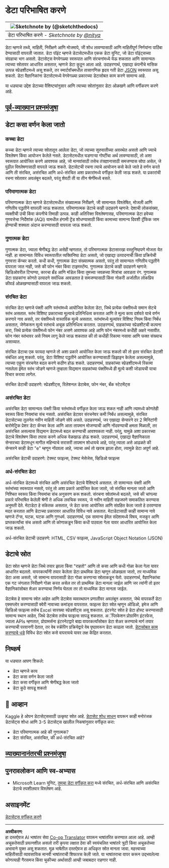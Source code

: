 <!--
CO_OP_TRANSLATOR_METADATA:
{
  "original_hash": "12339119c0165da569a93ddba05f9339",
  "translation_date": "2025-09-06T07:37:12+00:00",
  "source_file": "1-Introduction/03-defining-data/README.md",
  "language_code": "mr"
}
-->
# डेटा परिभाषित करणे

|![ Sketchnote by [(@sketchthedocs)](https://sketchthedocs.dev) ](../../sketchnotes/03-DefiningData.png)|
|:---:|
|डेटा परिभाषित करणे - _Sketchnote by [@nitya](https://twitter.com/nitya)_ |

डेटा म्हणजे तथ्ये, माहिती, निरीक्षणे आणि मोजमापे, जी शोध लावण्यासाठी आणि माहितीपूर्ण निर्णयांना पाठिंबा देण्यासाठी वापरली जातात. डेटा पॉइंट म्हणजे डेटासेटमधील एकक डेटा युनिट, जो डेटा पॉइंट्सच्या संग्रहाचा भाग असतो. डेटासेट्स वेगवेगळ्या स्वरूपात आणि संरचनांमध्ये येऊ शकतात आणि सामान्यतः त्याच्या स्रोतावर आधारित असतात, म्हणजे डेटा कुठून आला आहे. उदाहरणार्थ, एखाद्या कंपनीचे मासिक उत्पन्न स्प्रेडशीटमध्ये असू शकते, तर स्मार्टवॉचमधील तासागणिक हृदय गती डेटा [JSON](https://stackoverflow.com/a/383699) स्वरूपात असू शकतो. डेटा वैज्ञानिकांना डेटासेटमध्ये वेगवेगळ्या प्रकारच्या डेटासोबत काम करणे सामान्य आहे.

या धड्याचा उद्देश डेटाच्या वैशिष्ट्यांनुसार आणि त्याच्या स्रोतांनुसार डेटा ओळखणे आणि वर्गीकरण करणे आहे.

## [पूर्व-व्याख्यान प्रश्नमंजुषा](https://ff-quizzes.netlify.app/en/ds/quiz/4)

## डेटा कसा वर्णन केला जातो

### कच्चा डेटा
कच्चा डेटा म्हणजे त्याच्या स्रोतातून आलेला डेटा, जो त्याच्या सुरुवातीच्या अवस्थेत असतो आणि ज्याचे विश्लेषण किंवा आयोजन केलेले नसते. डेटासेटमधील घडणाऱ्या गोष्टींचा अर्थ लावण्यासाठी, तो अशा स्वरूपात आयोजित करणे आवश्यक आहे, जो मानवांसाठी तसेच तंत्रज्ञानासाठी समजण्यास सोपा असेल, जे पुढील विश्लेषणासाठी वापरले जाऊ शकते. डेटासेटची रचना त्याचे आयोजन कसे केले जाते हे वर्णन करते आणि ती संरचित, असंरचित आणि अर्ध-संरचित अशा प्रकारांमध्ये वर्गीकृत केली जाऊ शकते. या प्रकारांची रचना स्रोतावर अवलंबून बदलते, परंतु शेवटी ती या तीन श्रेणींमध्ये बसते.

### परिमाणात्मक डेटा
परिमाणात्मक डेटा म्हणजे डेटासेटमधील संख्यात्मक निरीक्षणे, जी सामान्यतः विश्लेषित, मोजली आणि गणितीय पद्धतीने वापरली जाऊ शकतात. परिमाणात्मक डेटाचे काही उदाहरणे म्हणजे: देशाची लोकसंख्या, व्यक्तीची उंची किंवा कंपनीचे तिमाही उत्पन्न. काही अतिरिक्त विश्लेषणासह, परिमाणात्मक डेटा हवेच्या गुणवत्तेचा निर्देशांक (AQI) यामधील हंगामी ट्रेंड शोधण्यासाठी किंवा कामाच्या सामान्य दिवशी ट्रॅफिक जाम होण्याची शक्यता अंदाज करण्यासाठी वापरला जाऊ शकतो.

### गुणात्मक डेटा
गुणात्मक डेटा, ज्याला श्रेणीबद्ध डेटा असेही म्हणतात, तो परिमाणात्मक डेटासारखा वस्तुनिष्ठपणे मोजता येत नाही. हा सामान्यतः विविध स्वरूपातील व्यक्तिनिष्ठ डेटा असतो, जो एखाद्या उत्पादनाची किंवा प्रक्रियेची गुणवत्ता कॅप्चर करतो. कधी कधी, गुणात्मक डेटा संख्यात्मक असतो, परंतु तो सामान्यतः गणितीय पद्धतीने वापरला जात नाही, जसे की फोन नंबर किंवा टाइमस्टॅम्प. गुणात्मक डेटाचे काही उदाहरणे म्हणजे: व्हिडिओवरील टिप्पण्या, कारचा ब्रँड आणि मॉडेल किंवा तुमच्या जवळच्या मित्रांचा आवडता रंग. गुणात्मक डेटा ग्राहकांना कोणते उत्पादने सर्वाधिक आवडतात हे समजण्यासाठी किंवा नोकरी अर्जातील लोकप्रिय कीवर्ड ओळखण्यासाठी वापरला जाऊ शकतो.

### संरचित डेटा
संरचित डेटा म्हणजे पंक्ती आणि स्तंभांमध्ये आयोजित केलेला डेटा, जिथे प्रत्येक पंक्तीमध्ये समान सेटचे स्तंभ असतात. स्तंभ विशिष्ट प्रकाराच्या मूल्याचे प्रतिनिधित्व करतात आणि ते मूल्य काय दर्शवते याचे वर्णन करणारे नाव असते, तर पंक्तीमध्ये वास्तविक मूल्ये असतात. स्तंभांमध्ये मूल्यांवर विशिष्ट नियम किंवा निर्बंध असतात, जेणेकरून मूल्ये स्तंभाचे अचूक प्रतिनिधित्व करतात. उदाहरणार्थ, ग्राहकांच्या स्प्रेडशीटची कल्पना करा, जिथे प्रत्येक पंक्तीमध्ये फोन नंबर असणे आवश्यक आहे आणि फोन नंबरमध्ये कधीही अक्षरे नसावीत. फोन नंबर स्तंभावर असे नियम लागू केले जाऊ शकतात की तो कधीही रिकामा नसावा आणि फक्त संख्याच असाव्यात.

संरचित डेटाचा एक फायदा म्हणजे तो अशा प्रकारे आयोजित केला जाऊ शकतो की तो इतर संरचित डेटाशी संबंधित असू शकतो. परंतु, डेटा विशिष्ट पद्धतीने आयोजित करण्यासाठी डिझाइन केलेला असल्यामुळे, त्याच्या एकूण संरचनेत बदल करणे कठीण होऊ शकते. उदाहरणार्थ, ग्राहकांच्या स्प्रेडशीटमध्ये रिकामा नसलेला ईमेल स्तंभ जोडणे म्हणजे तुम्हाला विद्यमान ग्राहकांच्या पंक्तींमध्ये ही मूल्ये कशी जोडायची याचा विचार करावा लागेल.

संरचित डेटाची उदाहरणे: स्प्रेडशीट्स, रिलेशनल डेटाबेस, फोन नंबर, बँक स्टेटमेंट्स

### असंरचित डेटा
असंरचित डेटा सामान्यतः पंक्ती किंवा स्तंभांमध्ये वर्गीकृत केला जाऊ शकत नाही आणि त्यामध्ये कोणतेही स्वरूप किंवा नियमांचा संच नसतो. असंरचित डेटावर संरचनेवर कमी निर्बंध असल्यामुळे, संरचित डेटासेटच्या तुलनेत नवीन माहिती जोडणे सोपे असते. उदाहरणार्थ, जर एखाद्या सेन्सरने दर 2 मिनिटांनी बारोमेट्रिक प्रेशर डेटा कॅप्चर केला आणि आता तापमान मोजण्याची आणि नोंदवण्याची क्षमता मिळाली, तर असंरचित असल्यास विद्यमान डेटामध्ये बदल करण्याची आवश्यकता नाही. परंतु, यामुळे अशा प्रकारच्या डेटाचे विश्लेषण किंवा तपास करणे अधिक वेळखाऊ होऊ शकते. उदाहरणार्थ, एखाद्या वैज्ञानिकाला सेन्सरच्या डेटामधून मागील महिन्याचे सरासरी तापमान शोधायचे आहे, परंतु त्याला असे आढळते की सेन्सरने काही डेटा "e" म्हणून नोंदवला आहे, ज्याचा अर्थ तो खराब झाला होता, त्यामुळे डेटा अपूर्ण आहे.

असंरचित डेटाची उदाहरणे: टेक्स्ट फाइल्स, टेक्स्ट मेसेजेस, व्हिडिओ फाइल्स

### अर्ध-संरचित डेटा
अर्ध-संरचित डेटामध्ये संरचित आणि असंरचित डेटाचे वैशिष्ट्ये असतात. तो सामान्यतः पंक्ती आणि स्तंभांच्या स्वरूपात नसतो, परंतु तो अशा प्रकारे आयोजित केला जातो, जो संरचित मानला जातो आणि निश्चित स्वरूप किंवा नियमांचा संच अनुसरण करू शकतो. संरचना स्रोतांमध्ये बदलते, जसे की चांगल्या प्रकारे परिभाषित केलेली श्रेणी ते अधिक लवचिक स्वरूप, जे नवीन माहिती सहजपणे समाकलित करण्यास अनुमती देते. मेटाडेटा हे संकेतक असतात, जे डेटा कसा आयोजित आणि संग्रहित केला जातो हे ठरवण्यास मदत करतात आणि डेटाच्या प्रकारावर आधारित विविध नावे असतात. मेटाडेटासाठी काही सामान्य नावे म्हणजे टॅग्स, घटक, घटक आणि गुणधर्म. उदाहरणार्थ, एक सामान्य ईमेल संदेशामध्ये विषय, मजकूर आणि प्राप्तकर्त्यांचा संच असतो आणि तो कोणाकडून किंवा कधी पाठवला गेला यावर आधारित आयोजित केला जाऊ शकतो.

अर्ध-संरचित डेटाची उदाहरणे: HTML, CSV फाइल्स, JavaScript Object Notation (JSON)

## डेटाचे स्रोत

डेटा स्रोत म्हणजे डेटा जिथे तयार झाला किंवा "राहतो" आणि तो कसा आणि कधी गोळा केला गेला यावर आधारित बदलतो. वापरकर्त्यांनी तयार केलेला डेटा प्राथमिक डेटा म्हणून ओळखला जातो, तर माध्यमिक डेटा असा असतो, जो सामान्य वापरासाठी डेटा गोळा करणाऱ्या स्रोताकडून येतो. उदाहरणार्थ, वैज्ञानिकांचा एक गट जंगलात निरीक्षणे गोळा करत असेल तर तो प्राथमिक डेटा मानला जाईल आणि जर त्यांनी तो इतर वैज्ञानिकांसोबत शेअर करण्याचा निर्णय घेतला तर तो माध्यमिक डेटा मानला जाईल.

डेटाबेस हे सामान्य स्रोत आहेत आणि डेटाबेस व्यवस्थापन प्रणालीवर अवलंबून असतात, जेथे वापरकर्ते डेटा एक्सप्लोर करण्यासाठी क्वेरी नावाच्या कमांड्स वापरतात. फाइल्स डेटा स्रोत म्हणून ऑडिओ, इमेज आणि व्हिडिओ फाइल्स तसेच Excel सारख्या स्प्रेडशीट्स असू शकतात. इंटरनेट स्रोत हे डेटा होस्ट करण्यासाठी सामान्य स्थान आहेत, जिथे डेटाबेस तसेच फाइल्स सापडू शकतात. अॅप्लिकेशन प्रोग्रामिंग इंटरफेस, ज्याला APIs म्हणतात, प्रोग्रामर्सना इंटरनेटद्वारे बाह्य वापरकर्त्यांसोबत डेटा शेअर करण्याचे मार्ग तयार करण्याची परवानगी देतात, तर वेब स्क्रॅपिंग प्रक्रियेद्वारे वेब पृष्ठावरून डेटा काढला जातो. [डेटासोबत काम करण्याचे धडे](../../../../../../../../../2-Working-With-Data) विविध डेटा स्रोत कसे वापरायचे यावर लक्ष केंद्रित करतात.

## निष्कर्ष

या धड्यात आपण शिकले:

- डेटा म्हणजे काय
- डेटा कसा वर्णन केला जातो
- डेटा कसा वर्गीकृत आणि श्रेणीबद्ध केला जातो
- डेटा कुठे सापडू शकतो

## 🚀 आव्हान

Kaggle हे ओपन डेटासेट्ससाठी उत्कृष्ट स्रोत आहे. [डेटासेट शोध साधन](https://www.kaggle.com/datasets) वापरून काही मनोरंजक डेटासेट्स शोधा आणि 3-5 डेटासेट्स खालील निकषांनुसार वर्गीकृत करा:

- डेटा परिमाणात्मक आहे की गुणात्मक?
- डेटा संरचित, असंरचित, की अर्ध-संरचित आहे?

## [व्याख्यानानंतरची प्रश्नमंजुषा](https://ff-quizzes.netlify.app/en/ds/quiz/5)

## पुनरावलोकन आणि स्व-अभ्यास

- Microsoft Learn युनिट, [तुमचा डेटा वर्गीकृत करा](https://docs.microsoft.com/en-us/learn/modules/choose-storage-approach-in-azure/2-classify-data) मध्ये संरचित, अर्ध-संरचित आणि असंरचित डेटाचे तपशीलवार विश्लेषण आहे.

## असाइनमेंट

[डेटासेट्स वर्गीकृत करणे](assignment.md)

---

**अस्वीकरण**:  
हा दस्तऐवज AI भाषांतर सेवा [Co-op Translator](https://github.com/Azure/co-op-translator) वापरून भाषांतरित करण्यात आला आहे. आम्ही अचूकतेसाठी प्रयत्नशील असलो तरी कृपया लक्षात ठेवा की स्वयंचलित भाषांतरे त्रुटी किंवा अचूकतेच्या अभावाने युक्त असू शकतात. मूळ भाषेतील दस्तऐवज हा अधिकृत स्रोत मानला जावा. महत्त्वाच्या माहितीसाठी व्यावसायिक मानवी भाषांतराची शिफारस केली जाते. या भाषांतराचा वापर करून उद्भवलेल्या कोणत्याही गैरसमज किंवा चुकीच्या अर्थासाठी आम्ही जबाबदार राहणार नाही.